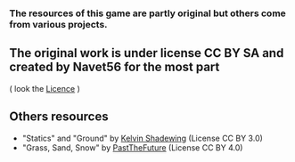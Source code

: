 ### The resources of this game are partly original but others come from various projects.

## The original work is under license CC BY SA and created by Navet56 for the most part
( look the [Licence](https://raw.githubusercontent.com/jlppc/OpMon/master/Resources/LICENSE) )

## Others resources

* "Statics" and "Ground" by [Kelvin Shadewing](http://www.kelvinshadewing.net/res/graphics/rpg16) (License CC BY 3.0)
* "Grass, Sand, Snow" by [PastTheFuture](https://opengameart.org/users/jesse-mccarthy) (License CC BY 4.0)
